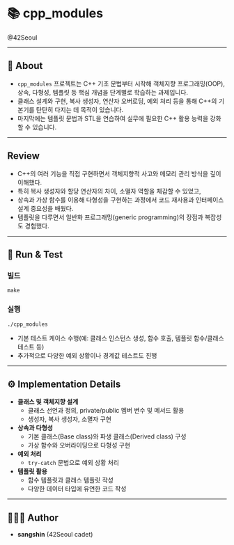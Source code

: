 # 📚 cpp_modules
@42Seoul  

---

## 📖 About
- `cpp_modules` 프로젝트는 C++ 기초 문법부터 시작해 객체지향 프로그래밍(OOP), 상속, 다형성, 템플릿 등 핵심 개념을 단계별로 학습하는 과제입니다.  
- 클래스 설계와 구현, 복사 생성자, 연산자 오버로딩, 예외 처리 등을 통해 C++의 기본기를 탄탄히 다지는 데 목적이 있습니다.  
- 마지막에는 템플릿 문법과 STL을 연습하여 실무에 필요한 C++ 활용 능력을 강화할 수 있습니다.  

---

## Review
- C++의 여러 기능을 직접 구현하면서 객체지향적 사고와 메모리 관리 방식을 깊이 이해했다.  
- 특히 복사 생성자와 할당 연산자의 차이, 소멸자 역할을 체감할 수 있었고,  
- 상속과 가상 함수를 이용해 다형성을 구현하는 과정에서 코드 재사용과 인터페이스 설계 중요성을 배웠다.  
- 템플릿을 다루면서 일반화 프로그래밍(generic programming)의 장점과 복잡성도 경험했다.  

---

## 🏁 Run & Test
### 빌드  
```
make
```

### 실행  
```
./cpp_modules
```

- 기본 테스트 케이스 수행(예: 클래스 인스턴스 생성, 함수 호출, 템플릿 함수/클래스 테스트 등)  
- 추가적으로 다양한 예외 상황이나 경계값 테스트도 진행  

---

## ⚙️ Implementation Details
- **클래스 및 객체지향 설계**  
  - 클래스 선언과 정의, private/public 멤버 변수 및 메서드 활용  
  - 생성자, 복사 생성자, 소멸자 구현  
- **상속과 다형성**  
  - 기본 클래스(Base class)와 파생 클래스(Derived class) 구성  
  - 가상 함수와 오버라이딩으로 다형성 구현  
- **예외 처리**  
  - `try-catch` 문법으로 예외 상황 처리  
- **템플릿 활용**  
  - 함수 템플릿과 클래스 템플릿 작성  
  - 다양한 데이터 타입에 유연한 코드 작성  
---

## 🧑🏻‍💻 Author
- **sangshin** (42Seoul cadet)  
